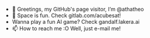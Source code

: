 - 👋 Greetings, my GitHub's page visitor, I’m @athatheo
- 👀 Space is fun. Check gitlab.com/acubesat!
- Wanna play a fun AI game? Check gandalf.lakera.ai
- 📫 How to reach me :O Well, just e-mail me!

<!---
athatheo/athatheo is a ✨ special ✨ repository because its `README.md` (this file) appears on your GitHub profile.
You can click the Preview link to take a look at your changes.
--->
